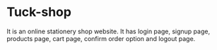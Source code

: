 # Tuck-shop
It is an online stationery shop website. It has login page, signup page, products page, cart page, confirm order option and logout page. 
